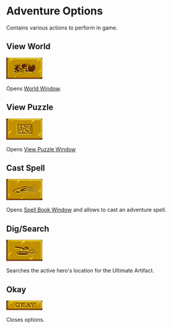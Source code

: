 # Adventure Options

Contains various actions to perform in game.

## View World

![View World](./assets/view-world/enabled.png "View World")

Opens [World Window](/?selectedKind=WorldWindow).

## View Puzzle

![View Puzzle](./assets/view-puzzle/enabled.png "View Puzzle")

Opens [View Puzzle Window](/?selectedKind=PuzzleWindow)

## Cast Spell

![Cast Spell](./assets/cast-spell/enabled.png "Cast Spell")

Opens [Spell Book Window](/?selectedKind=SpellBookWindow) and allows to cast an adventure spell.

## Dig/Search

![Dig](./assets/dig/enabled.png "Dig")

Searches the active hero's location for the Ultimate Artifact.

## Okay

![Okay](./assets/okay/enabled.png "Okay")

Closes options.
